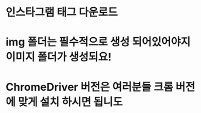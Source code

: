 # 인스타그램 태그 다운로드

# img 폴더는 필수적으로 생성 되어있어야지 이미지 폴더가 생성되요!
# ChromeDriver 버전은 여러분들 크롬 버전에 맞게 설치 하시면 됩니도
